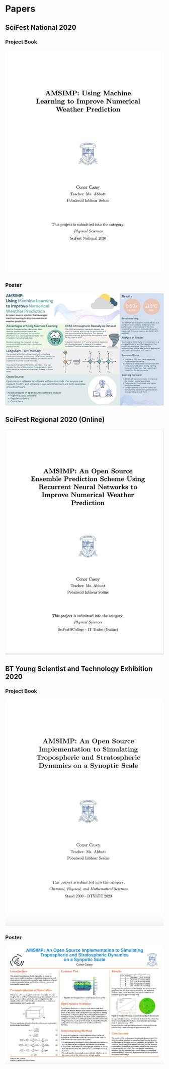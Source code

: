 # Papers

## SciFest National 2020

### Project Book

[![Project Book](https://github.com/amsimp/papers/raw/master/national.png)](https://github.com/amsimp/papers/raw/master/scifest/national/project-book/main.pdf)

### Poster

[![Poster](https://github.com/amsimp/papers/raw/master/scifest-poster.png)](https://github.com/amsimp/papers/raw/master/scifest/national/poster.pdf)

## SciFest Regional 2020 (Online)
[![Project Book](https://github.com/amsimp/papers/raw/master/regional.png)](https://github.com/amsimp/papers/raw/master/scifest/online/project-book/main.pdf)

## BT Young Scientist and Technology Exhibition 2020

### Project Book

[![Project Book](https://github.com/amsimp/papers/raw/master/project-book.png)](https://github.com/amsimp/papers/raw/master/btyste/project-book/main.pdf)

### Poster

[![Poster](https://github.com/amsimp/papers/raw/master/poster.png)](https://github.com/amsimp/papers/raw/master/btyste/poster/main.pdf)
